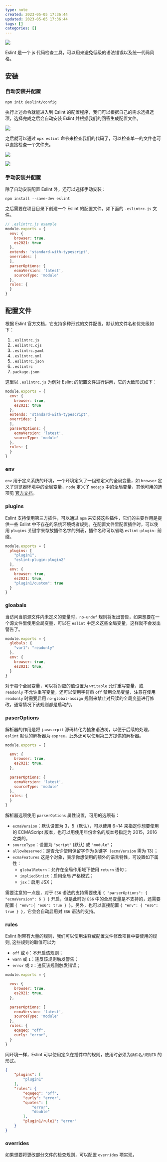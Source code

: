 ```yaml
---
type: note
created: 2023-05-05 17:36:44
updated: 2023-05-05 17:36:44
tags: []
categories: []
---
```


![](附件/image/Eslint的使用_image_1.png)

Eslint 是一个 js 代码检查工具，可以用来避免低级的语法错误以及统一代码风格。

## 安装

### 自动安装并配置

```
npm init @eslint/config
```

执行上述命令就能进入到 Eslint 的配置程序，我们可以根据自己的需求选择选项，选择完成之后会自动安装 Eslint 并根据我们的回答生成配置文件。

![](附件/image/Eslint的使用_image_2.png)

之后就可以通过 `npx eslint` 命令来检查我们的代码了，可以检查单一的文件也可以直接检查一个文件夹。

![](附件/image/Eslint的使用_image_3.png)

![](附件/image/Eslint的使用_image_4.png)

### 手动安装并配置

除了自动安装配置 Eslint 外，还可以选择手动安装：

```
npm install --save-dev eslint
```

之后需要在项目目录下创建一个 Eslint 的配置文件，如下面的 `.eslintrc.js` 文件。

```js
// .eslintrc.js example
module.exports = {
  env: {
    browser: true,
    es2021: true
  },
  extends: 'standard-with-typescript',
  overrides: [
  ],
  parserOptions: {
    ecmaVersion: 'latest',
    sourceType: 'module'
  },
  rules: {
  }
}
```

## 配置文件

根据 Eslint 官方文档，它支持多种形式的文件配置，默认的文件名和优先级如下：

1. `.eslintrc.js`
2. `.eslintrc.cjs`
3. `.eslintrc.yaml`
4. `.eslintrc.yml`
5. `.eslintrc.json`
6. `.eslintrc`
7. `package.json`

这里以 `.eslintrc.js` 为例对 Eslint 的配置文件进行讲解，它的大致形式如下：

```js
module.exports = {
  env: {
    browser: true,
    es2021: true
  },
  extends: 'standard-with-typescript',
  overrides: [
  ],
  parserOptions: {
    ecmaVersion: 'latest',
    sourceType: 'module'
  },
  rules: {
  }
}
```

### env

`env` 用于定义系统的环境，一个环境定义了一组预定义的全局变量，如 ` browser ` 定义了浏览器环境中的全局变量，`node` 定义了 `nodejs` 中的全局变量，其他可用的选项见 [官方文档](https://eslint.org/docs/latest/use/configure/language-options#specifying-environments)。

### plugins

Eslint 支持使用第三方插件，可以通过 `npm` 来安装这些插件，它们的主要作用是提供一些 Eslint 中不存在的系统环境或者规则。在配置文件里配置插件时，可以使用 ` plugins ` 关键字来存放插件名字的列表，插件名称可以省略 `eslint-plugin-` 前缀。

```js
module.exports = {
  plugins: [
    "plugin1",
    "eslint-plugin-plugin2"
  ],
  env: {
    browser: true,
    es2021: true,
    "plugin1/custom": true
  }
}
```

### gloabals

当访问当前源文件内未定义的变量时，`no-undef` 规则将发出警告，如果想要在一个源文件里使用全局变量，可以在 `eslint` 中定义这些全局变量，这样就不会发出警告了。

```js
module.exports = {
  globals: {
    "var1": "readonly"
  },
  env: {
    browser: true,
    es2021: true,
  }
}
```

对于每个全局变量，可以将对应的值设置为 `writable` 允许重写变量，或 `readonly` 不允许重写变量，还可以使用字符串 `off` 禁用全局变量，注意在使用 `readonly` 时需要启用 `​no-global-assign` 规则来禁止对只读的全局变量进行修改，通常情况下该规则都是启动的。

### paserOptions

解析器的作用是将 `javascrpit` 源码转化为抽象语法树，以便于后续的处理，`eslint` 默认的解析器为 `espree`，此外还可以使用第三方提供的解析器。

```js
module.exports = {

  env: {
    browser: true,
    es2021: true,
  },
  
  parserOptions: {
    ecmaVersion: 'latest',
    sourceType: 'module'
  },
  rules: {
  }
}
```

解析器选项使用 `parserOptions` 属性设置，可用的选项有：

* `ecmaVersion`：默认设置为 3，5（默认），可以使用 6~14 来指定你想要使用的 ECMAScript 版本，也可以用使用年份命名的版本号指定为 2015，2016 之类的。
* `sourceType`：设置为 `"script"` (默认) 或 `"module"`；
* `allowReserved`：是否允许使用保留字作为关键字（`ecmaVersion` 需为 13）；
* `ecmaFeatures` 这是个对象，表示你想使用的额外的语言特性，可设置如下属性：
  * `globalReturn`：允许在全局作用域下使用 `return` 语句；
  * `impliedStrict`：启用全局 严格模式；
  * `jsx`：启用 JSX；

需要注意的一点是，对于 `ES6` 语法的支持需要使用 `{ "parserOptions": { "ecmaVersion": 6 } }` 开启，但是此时对 `ES6` 中的全局变量是不支持的，还需要配置 `{ "env":{ "es6": true } }`。另外，也可以直接配置 `{ "env": { "es6": true } }`，它会会自动启用对 `ES6` 语法的支持。

### rules

Eslint 附带有大量的规则，我们可以使用注释或配置文件修改项目中要使用的规则, 这些规则的取值可以为
- `off` 或 `0`：不开启该规则；
- `warn` 或 `1`：违反该规则触发警告；
- `error` 或 `2`：违反该规则触发错误；

```js
module.exports = {

  env: {
    browser: true,
    es2021: true,
  },
  
  parserOptions: {
    ecmaVersion: 'latest',
    sourceType: 'module'
  },
  rules: {
    eqeqeq: "off",
    curly: "error",
  }
}
```


同环境一样，Eslint 可以使用定义在插件中的规则，使用时必须为`插件名/规则ID` 的形式。

```json
{
    "plugins": [
        "plugin1"
    ],
    "rules": {
        "eqeqeq": "off",
        "curly": "error",
        "quotes": [
            "error",
            "double"
        ],
        "plugin1/rule1": "error"
    }
}
```

### overrides

如果想要将更改部分文件的检查规则，可以配置 `overrides` 项实现，
